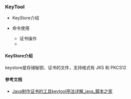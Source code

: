### KeyTool

- KeyStore介绍

- 命令使用
  
  - 证书操作
  - 

#### KeyStore介绍

keystore是存储秘钥、证书的文件，支持格式有 JKS 和 PKCS12









#### 参考文档

- [Java制作证书的工具keytool用法详解_java_脚本之家](https://www.jb51.net/article/238417.htm#_label0)
